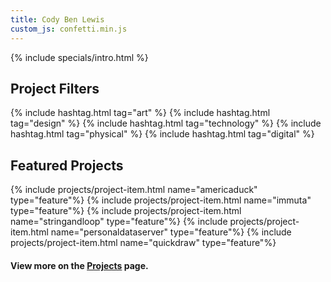```yaml
---
title: Cody Ben Lewis
custom_js: confetti.min.js
---
```


{% include specials/intro.html %}


## Project Filters
{% include hashtag.html tag="art" %} {% include hashtag.html tag="design" %} {% include hashtag.html tag="technology" %} {% include hashtag.html tag="physical" %} {% include hashtag.html tag="digital" %}

## Featured Projects

{% include projects/project-item.html name="americaduck" type="feature"%}
{% include projects/project-item.html name="immuta" type="feature"%}
{% include projects/project-item.html name="stringandloop" type="feature"%}
{% include projects/project-item.html name="personaldataserver" type="feature"%}
{% include projects/project-item.html name="quickdraw" type="feature"%}


#### View more on the [Projects](/projects) page.
